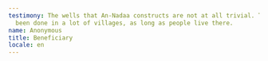 ```yaml
---
testimony: The wells that An-Nadaa constructs are not at all trivial. They’ve
  been done in a lot of villages, as long as people live there.
name: Anonymous
title: Beneficiary
locale: en
---
```

